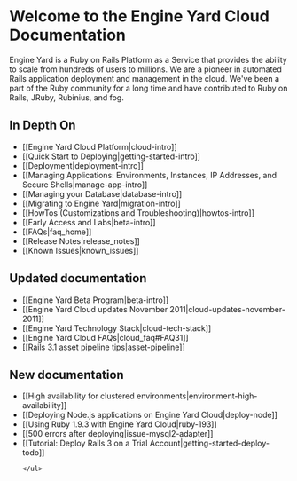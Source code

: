 # Welcome to the Engine Yard Cloud Documentation

Engine Yard is a Ruby on Rails Platform as a Service that provides the ability to scale from hundreds of users to millions. We are a pioneer in automated Rails application deployment and management in the cloud. We've been a part of the Ruby community for a long time and have contributed to Ruby on Rails, JRuby, Rubinius, and fog.

## In Depth On
* [[Engine Yard Cloud Platform|cloud-intro]]
* [[Quick Start to Deploying|getting-started-intro]]
* [[Deployment|deployment-intro]]
* [[Managing Applications: Environments, Instances, IP Addresses, and Secure Shells|manage-app-intro]]
* [[Managing your Database|database-intro]]
* [[Migrating to Engine Yard|migration-intro]]
* [[HowTos (Customizations and Troubleshooting)|howtos-intro]]
* [[Early Access and Labs|beta-intro]]
* [[FAQs|faq_home]]
* [[Release Notes|release_notes]]
* [[Known Issues|known_issues]]

<div class="split">
  <div class="col col-first">
    <h2>Updated documentation</h2>
    <ul>
      <li>
         [[Engine Yard Beta Program|beta-intro]]
      </li>
      <li>
         [[Engine Yard Cloud updates November 2011|cloud-updates-november-2011]]
      </li>
      <li>
         [[Engine Yard Technology Stack|cloud-tech-stack]]
      </li>		
      <li>
         [[Engine Yard Cloud FAQs|cloud_faq#FAQ31]]
	  </li>	
	  <li>
         [[Rails 3.1 asset pipeline tips|asset-pipeline]]
	  </li>
    </ul>   
  </div>
  
  <div class="col col-last">
    <h2>New documentation</h2>
    <ul>
      <li>
         [[High availability for clustered environments|environment-high-availability]]
      </li>
      <li>
         [[Deploying Node.js applications on Engine Yard Cloud|deploy-node]]
      </li>
      <li>
         [[Using Ruby 1.9.3 with Engine Yard Cloud|ruby-193]]
      </li>
      <li>
	 [[500 errors after deploying|issue-mysql2-adapter]]
      </li>
      <li>
         [[Tutorial: Deploy Rails 3 on a Trial Account|getting-started-deploy-todo]]
      </li>
     
    </ul>
  </div>
</div>
